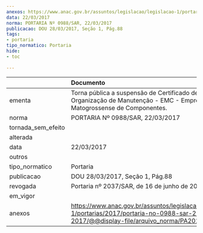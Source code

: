 ```yaml
---
anexos: https://www.anac.gov.br/assuntos/legislacao/legislacao-1/portarias/2017/portaria-no-0988-sar-22-03-2017/@@display-file/arquivo_norma/PA2017-0988.pdf
data: 22/03/2017
norma: PORTARIA Nº 0988/SAR, 22/03/2017
publicacao: DOU 28/03/2017, Seção 1, Pág.88
tags:
- portaria
tipo_normatico: Portaria
hide: 
- toc 
 
---
```


|                    | Documento                                                                                                                                            |
|:-------------------|:-----------------------------------------------------------------------------------------------------------------------------------------------------|
| ementa             | Torna pública a suspensão de Certificado de Organização de Manutenção - EMC - Empresa Matogrossense de Componentes.                                  |
| norma              | PORTARIA Nº 0988/SAR, 22/03/2017                                                                                                                     |
| tornada_sem_efeito |                                                                                                                                                      |
| alterada           |                                                                                                                                                      |
| data               | 22/03/2017                                                                                                                                           |
| outros             |                                                                                                                                                      |
| tipo_normatico     | Portaria                                                                                                                                             |
| publicacao         | DOU 28/03/2017, Seção 1, Pág.88                                                                                                                      |
| revogada           | Portaria nº 2037/SAR, de 16 de junho de 2017.                                                                                                        |
| em_vigor           |                                                                                                                                                      |
| anexos             | https://www.anac.gov.br/assuntos/legislacao/legislacao-1/portarias/2017/portaria-no-0988-sar-22-03-2017/@@display-file/arquivo_norma/PA2017-0988.pdf |